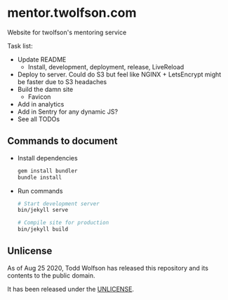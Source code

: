 # mentor.twolfson.com
Website for twolfson's mentoring service

Task list:
- Update README
  - Install, development, deployment, release, LiveReload
- Deploy to server. Could do S3 but feel like NGINX + LetsEncrypt might be faster due to S3 headaches
- Build the damn site
  - Favicon
- Add in analytics
- Add in Sentry for any dynamic JS?
- See all TODOs

## Commands to document
- Install dependencies
  ```bash
  gem install bundler
  bundle install
  ```
- Run commands
  ```bash
  # Start development server
  bin/jekyll serve

  # Compile site for production
  bin/jekyll build
  ```

## Unlicense
As of Aug 25 2020, Todd Wolfson has released this repository and its contents to the public domain.

It has been released under the [UNLICENSE][].

[UNLICENSE]: UNLICENSE
